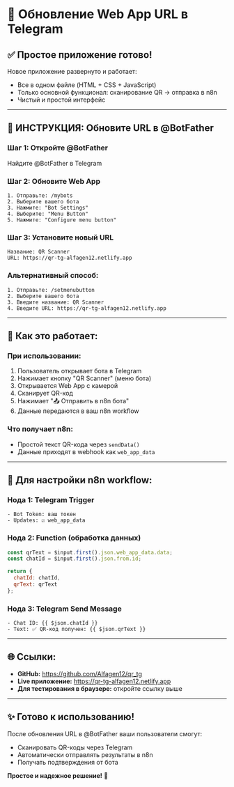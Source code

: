 # 🔄 Обновление Web App URL в Telegram

## ✅ Простое приложение готово!

Новое приложение развернуто и работает:
- Все в одном файле (HTML + CSS + JavaScript)
- Только основной функционал: сканирование QR → отправка в n8n
- Чистый и простой интерфейс

---

## 📱 **ИНСТРУКЦИЯ: Обновите URL в @BotFather**

### Шаг 1: Откройте @BotFather
Найдите @BotFather в Telegram

### Шаг 2: Обновите Web App
```
1. Отправьте: /mybots
2. Выберите вашего бота
3. Нажмите: "Bot Settings"
4. Выберите: "Menu Button"
5. Нажмите: "Configure menu button"
```

### Шаг 3: Установите новый URL
```
Название: QR Scanner
URL: https://qr-tg-alfagen12.netlify.app
```

### Альтернативный способ:
```
1. Отправьте: /setmenubutton
2. Выберите вашего бота
3. Введите название: QR Scanner
4. Введите URL: https://qr-tg-alfagen12.netlify.app
```

---

## 🎯 **Как это работает:**

### При использовании:
1. Пользователь открывает бота в Telegram
2. Нажимает кнопку "QR Scanner" (меню бота)
3. Открывается Web App с камерой
4. Сканирует QR-код
5. Нажимает "📤 Отправить в n8n бота"
6. Данные передаются в ваш n8n workflow

### Что получает n8n:
- Простой текст QR-кода через `sendData()`
- Данные приходят в webhook как `web_app_data`

---

## 🔧 **Для настройки n8n workflow:**

### Нода 1: Telegram Trigger
```
- Bot Token: ваш токен
- Updates: ☑️ web_app_data
```

### Нода 2: Function (обработка данных)
```javascript
const qrText = $input.first().json.web_app_data.data;
const chatId = $input.first().json.from.id;

return {
  chatId: chatId,
  qrText: qrText
};
```

### Нода 3: Telegram Send Message
```
- Chat ID: {{ $json.chatId }}
- Text: ✅ QR-код получен: {{ $json.qrText }}
```

---

## 🌐 **Ссылки:**

- **GitHub:** https://github.com/Alfagen12/qr_tg
- **Live приложение:** https://qr-tg-alfagen12.netlify.app
- **Для тестирования в браузере:** откройте ссылку выше

---

## ✨ **Готово к использованию!**

После обновления URL в @BotFather ваши пользователи смогут:
- Сканировать QR-коды через Telegram
- Автоматически отправлять результаты в n8n
- Получать подтверждения от бота

**Простое и надежное решение!** 🚀
